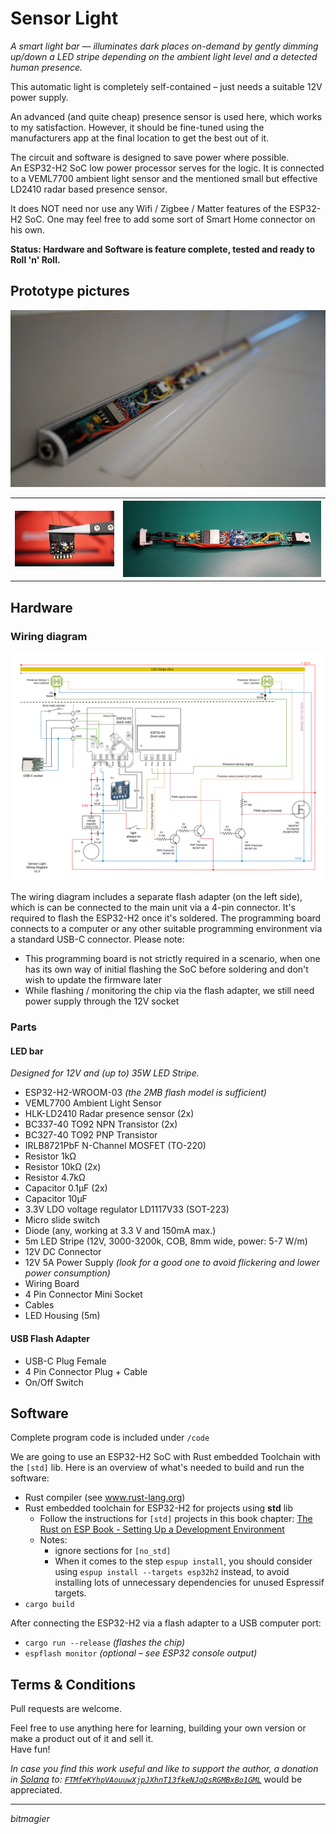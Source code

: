 # Sensor Light

_A smart light bar — illuminates dark places on-demand by gently dimming up/down a LED stripe depending on the ambient light level and a detected human presence._

This automatic light is completely self-contained – just needs a suitable 12V power supply.

An advanced (and quite cheap) presence sensor is used here, which works to my satisfaction. However, it should be fine-tuned using the manufacturers app at the final location to get the best out of it.

The circuit and software is designed to save power where possible.  
An ESP32-H2 SoC low power processor serves for the logic. It is connected to a VEML7700 ambient light sensor and the mentioned small but effective LD2410 radar based presence sensor.

It does NOT need nor use any Wifi / Zigbee / Matter features of the ESP32-H2 SoC. One may feel free to add some sort of Smart Home connector on his own.

__Status: Hardware and Software is feature complete, tested and ready to Roll 'n' Roll.__


## Prototype pictures

<a>
    <img src="hardware/pictures/light_bar_final.png" alt="Light bar sketch" width="600">
</a>

<a>
    <table style="border-style: none">
        <tr>
            <th><img src="./hardware/pictures/esp32h2.png" alt="drawing" width="300"/></th>
            <th><img src="./hardware/pictures/main_board_complete.png" alt="drawing" width="600"></th>
        </tr>
    </table>
</a>


## Hardware
### Wiring diagram
<a>
    <source media="(prefers-color-scheme: dark)" srcset="hardware/wiring_diagram_dark.svg">
    <source media="(prefers-color-scheme: light)" srcset="hardware/wiring_diagram_light.svg">
    <img alt="Wiring diagram" src="hardware/wiring_diagram_light.svg">
</a>

The wiring diagram includes a separate flash adapter (on the left side), which is can be connected to the main unit via a 4-pin connector. It's required to flash the ESP32-H2 once it's soldered.
The programming board connects to a computer or any other suitable programming environment via a standard USB-C connector.
Please note:
- This programming board is not strictly required in a scenario, when one has its own way of initial flashing the SoC before soldering and don't wish to update the firmware later
- While flashing / monitoring the chip via the flash adapter, we still need power supply through the 12V socket

### Parts 

#### LED bar 

_Designed for 12V and (up to) 35W LED Stripe._

- ESP32-H2-WROOM-03 _(the 2MB flash model is sufficient)_
- VEML7700 Ambient Light Sensor
- HLK-LD2410 Radar presence sensor (2x)
- BC337-40 TO92 NPN Transistor (2x)
- BC327-40 TO92 PNP Transistor
- IRLB8721PbF N-Channel MOSFET (TO-220)
- Resistor 1kΩ
- Resistor 10kΩ (2x)
- Resistor 4.7kΩ
- Capacitor 0.1µF (2x)
- Capacitor 10µF
- 3.3V LDO voltage regulator LD1117V33 (SOT-223)
- Micro slide switch
- Diode (any, working at 3.3 V and 150mA max.)
- 5m LED Stripe (12V, 3000-3200k, COB, 8mm wide, power: 5-7 W/m)
- 12V DC Connector
- 12V 5A Power Supply _(look for a good one to avoid flickering and lower power consumption)_
- Wiring Board
- 4 Pin Connector Mini Socket
- Cables
- LED Housing (5m)

#### USB Flash Adapter
- USB-C Plug Female
- 4 Pin Connector Plug + Cable
- On/Off Switch

## Software

Complete program code is included under `/code` 

We are going to use an ESP32-H2 SoC with Rust embedded Toolchain with the `[std]` lib.
Here is an overview of what's needed to build and run the software:

- Rust compiler (see www.rust-lang.org) 
- Rust embedded toolchain for ESP32-H2 for projects using __std__ lib
    - Follow the instructions for `[std]` projects in this book chapter:
        [The Rust on ESP Book - Setting Up a Development Environment](https://esp-rs.github.io/book/installation/index.html)
    - Notes:
      - ignore sections for `[no_std]` 
      - When it comes to the step `espup install`, you should consider using `espup install --targets esp32h2` instead, to avoid installing lots of unnecessary dependencies for unused Espressif targets.
- `cargo build`
 
After connecting the ESP32-H2 via a flash adapter to a USB computer port: 
- `cargo run --release`  _(flashes the chip)_
- `espflash monitor` _(optional – see ESP32 console output)_ 


## Terms & Conditions
Pull requests are welcome.

Feel free to use anything here for learning, building your own version or make a product out of it and sell it.  
Have fun!

_In case you find this work useful and like to support the author, a donation in [Solana](https://solana.com/) to: [`FTMfeKYhpVAouuwXjpJXhnT13fkeNJqQsRGMBxBo1GML`](./hardware/pictures/solana_wallet.png)_ would be appreciated.

---
_bitmagier_
